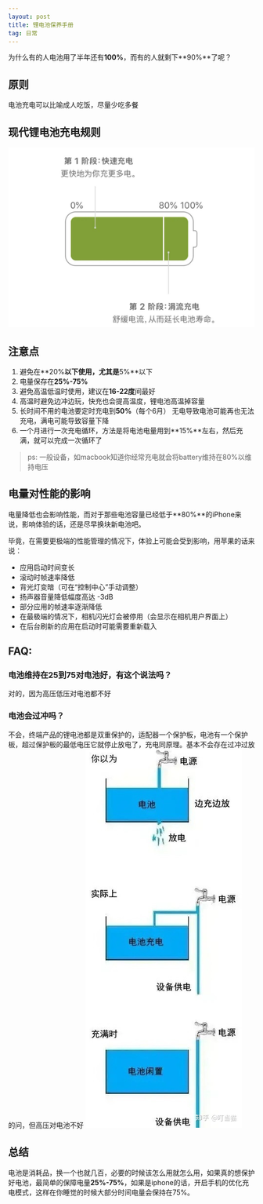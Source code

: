 ```yaml
---
layout: post
title: 锂电池保养手册
tag: 日常
---
```


为什么有的人电池用了半年还有**100%**，而有的人就剩下**90%**了呢？
## 原则
电池充电可以比喻成人吃饭，尽量少吃多餐

## 现代锂电池充电规则
![Untitled](/images/posts/battery/2.png)

## 注意点

1. 避免在**20%**以下使用，尤其是**5%**以下
2. 电量保存在**25%-75%**
3. 避免高温低温时使用，建议在**16-22度**间最好
4. 高温时避免边冲边玩，快充也会提高温度，锂电池高温掉容量
5. 长时间不用的电池要定时充电到**50%**（每个6月）
无电导致电池可能再也无法充电，满电可能导致容量下降
6. 一个月进行一次充电循环，方法是将电池电量用到**15%**左右，然后充满，就可以完成一次循环了

>  ps: 一般设备，如macbook知道你经常充电就会将battery维持在80%以维持电压

## 电量对性能的影响

电量降低也会影响性能，而对于那些电池容量已经低于**80%**的iPhone来说，影响体验的话，还是尽早换块新电池吧。

毕竟，在需要更极端的性能管理的情况下，体验上可能会受到影响，用苹果的话来说：

- 应用启动时间变长
- 滚动时帧速率降低
- 背光灯变暗（可在“控制中心”手动调整）
- 扬声器音量降低幅度高达 -3dB
- 部分应用的帧速率逐渐降低
- 在最极端的情况下，相机闪光灯会被停用（会显示在相机用户界面上）
- 在后台刷新的应用在启动时可能需要重新载入




## FAQ:

### 电池维持在25到75对电池好，有这个说法吗？

对的，因为高压低压对电池都不好

### 电池会过冲吗？

不会，终端产品的锂电池都是双重保护的，适配器一个保护板，电池有一个保护板，超过保护板的最低电压它就停止放电了，充电同原理。基本不会存在过冲过放的问，但高压对电池不好
![Untitled](/images/posts/battery/1.jpeg)

## 总结

电池是消耗品，换一个也就几百，必要的时候该怎么用就怎么用，如果真的想保护好电池，最简单的保障电量**25%-75%**，如果是iphone的话，开启手机的优化充电模式，这样在你睡觉的时候大部分时间电量会保持在75%。
